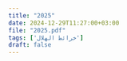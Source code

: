 ```yaml
---
title: "2025"
date: 2024-12-29T11:27:00+03:00
file: "2025.pdf"
tags: ['خرائط الهلال']
draft: false
---
```

